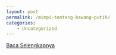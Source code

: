 ```yaml
---
layout: post
permalink: /mimpi-tentang-bawang-putih/
categories:
    - Uncategorized
---
```


[Baca Selengkapnya](/05)